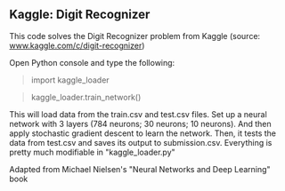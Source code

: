 Kaggle: Digit Recognizer
----------------------

This code solves the Digit Recognizer problem from Kaggle (source: www.kaggle.com/c/digit-recognizer)

Open Python console and type the following:

> import kaggle_loader

> kaggle_loader.train_network()

This will load data from the train.csv and test.csv files. Set up a neural network with 3 layers (784 neurons; 30 neurons; 10 neurons). And then apply stochastic gradient descent to learn the network. Then, it tests the data from test.csv and saves its output to submission.csv. Everything is pretty much modifiable in "kaggle_loader.py"

Adapted from Michael Nielsen's "Neural Networks and Deep Learning" book
